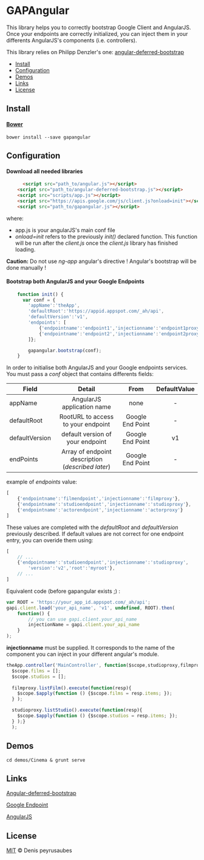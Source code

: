 # GAPAngular 

This library helps you to correctly bootstrap Google Client and AngularJS. Once your endpoints are correctly initialized, you can inject them in your differents AngularJS's components (i.e. controllers).

This library relies on Philipp Denzler's one: [angular-deferred-bootstrap](https://github.com/philippd/angular-deferred-bootstrap)

- [Install](#user-content-install)
- [Configuration](#user-content-configuration)
- [Demos](#user-content-demos)
- [Links](#user-content-links)
- [License](#user-content-license)



## Install

#### [Bower](http://bower.io)

```
bower install --save gapangular
```

## Configuration

#### Download all needed libraries

```html
	  <script src="path_to/angular.js"></script>
    <script src="path_to/angular-deferred-bootstrap.js"></script>
    <script src="scripts/app.js"></script>
    <script src="https://apis.google.com/js/client.js?onload=init"></script> 
    <script src="path_to/gapangular.js"></script>
```

where: 
* app.js is your angularJS's main conf file
* _onload=init_ refers to the previously _init()_ declared function. This function 
will be run after the _client.js_ once the _client.js_ library has finished loading.

__Caution:__ Do not use _ng-app_ angular's directive ! Angular's bootstrap will
be done manually !

#### Bootstrap both AngularJS and your Google Endpoints

```javascript
	function init() {
      var conf = {
        'appName':'theApp',
        'defaultRoot':'https://appid.appspot.com/_ah/api',
        'defaultVersion':'v1',
        'endpoints': [
        	{'endpointname':'endpoint1','injectionname':'endpoint1proxy'},
        	{'endpointname':'endpoint2','injectionname':'endpoint2proxy'}
        ]};

        gapangular.bootstrap(conf);
    }
```

In order to initialise both AngularJS and your Google endpoints services. You must pass a _conf_ object that contains differents fields:

| Field         | Detail                     | From           | DefaultValue  |
| ------------- |:--------------------------:|:--------------:| :-------------:|
| appName       | AngularJS application name | none 	   	  |	-			  |
| defaultRoot   | RootURL to access to your endpoint      |   Google End Point		| - |
| defaultVersion| default version of your endpoint   |    Google End Point 		| v1 |
| endPoints		| Array of endpoint description (_described later_)  |    Google End Point 		| - |


example of _endpoints_ value:

```javascript
[
    {'endpointname':'filmendpoint','injectionname':'filmproxy'},
    {'endpointname':'studioendpoint','injectionname':'studioproxy'},
    {'endpointname':'actorendpoint','injectionname':'actorproxy'}
]
```

These values are completed with the _defaultRoot_ and _defaultVersion_ previously described.
If default values are not correct for one endpoint entry, you can overide them using:

```javascript
[
	// ...
	{'endpointname':'studioendpoint','injectionname':'studioproxy',
		'version':'v2','root':'myroot'},
    // ...
]
```

Equivalent code (before gapangular exists ;) :

```javascript
var ROOT = 'https://your_app_id.appspot.com/_ah/api';
gapi.client.load('your_api_name', 'v1', undefined, ROOT).then(
	function() {
		// you can use gapi.client.your_api_name
		injectionName = gapi.client.your_api_name
	}
);
```


__injectionname__ must be supplied. It corresponds to the name of the component you can
inject in your different angular's module.

```javascript
theApp.controller('MainController', function($scope,studioproxy,filmproxy) {
  $scope.films = [];
  $scope.studios = [];
  
  filmproxy.listFilm().execute(function(resp){
    $scope.$apply(function () {$scope.films = resp.items; });
  } );      

  studioproxy.listStudio().execute(function(resp){
    $scope.$apply(function () {$scope.studios = resp.items; });
  } );}
  );
```

## Demos

`cd demos/Cinema & grunt serve`

## Links
[Angular-deferred-bootstrap](https://github.com/philippd/angular-deferred-bootstrap)

[Google Endpoint](https://cloud.google.com/appengine/docs/java/endpoints')

[AngularJS](https://angularjs.org)


## License

[MIT](http://opensource.org/licenses/MIT) © Denis peyrusaubes

